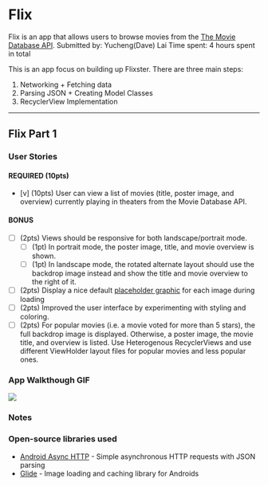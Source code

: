 # Flix
Flix is an app that allows users to browse movies from the [The Movie Database API](http://docs.themoviedb.apiary.io/#).
Submitted by: Yucheng(Dave) Lai
Time spent: 4 hours spent in total

This is an app focus on building up Flixster. There are three main steps: 
1. Networking + Fetching data
2. Parsing JSON + Creating Model Classes
3. RecyclerView Implementation
---

## Flix Part 1

### User Stories


#### REQUIRED (10pts)
- [v] (10pts) User can view a list of movies (title, poster image, and overview) currently playing in theaters from the Movie Database API.

#### BONUS
- [ ] (2pts) Views should be responsive for both landscape/portrait mode.
   - [ ] (1pt) In portrait mode, the poster image, title, and movie overview is shown.
   - [ ] (1pt) In landscape mode, the rotated alternate layout should use the backdrop image instead and show the title and movie overview to the right of it.

- [ ] (2pts) Display a nice default [placeholder graphic](https://guides.codepath.org/android/Displaying-Images-with-the-Glide-Library#advanced-usage) for each image during loading
- [ ] (2pts) Improved the user interface by experimenting with styling and coloring.
- [ ] (2pts) For popular movies (i.e. a movie voted for more than 5 stars), the full backdrop image is displayed. Otherwise, a poster image, the movie title, and overview is listed. Use Heterogenous RecyclerViews and use different ViewHolder layout files for popular movies and less popular ones.

### App Walkthough GIF
![](https://github.com/ioksing/Flixster/blob/master/ezgif.com-gif-maker.gif)

### Notes


### Open-source libraries used

- [Android Async HTTP](https://github.com/codepath/CPAsyncHttpClient) - Simple asynchronous HTTP requests with JSON parsing
- [Glide](https://github.com/bumptech/glide) - Image loading and caching library for Androids
